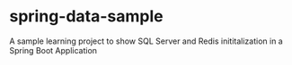 # spring-data-sample
A sample learning project to show SQL Server and Redis inititalization in a Spring Boot Application
